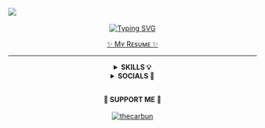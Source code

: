 ![](https://imgur.com/vRuKjYn.png)
<!-- Made the banner using Canva -->

<p align="center">
  <!-- Typing SVG by DenverCoder1 - https://github.com/DenverCoder1/readme-typing-svg -->
  <a href="https://git.io/typing-svg"><img src="https://readme-typing-svg.demolab.com?font=Fira+Code&duration=4000&pause=1000&color=00AAFF&center=true&vCenter=true&multiline=true&random=false&width=500&height=80&lines=Hello!+I+am+TheCarBun;I+make+Discord+Servers+and+Discord+Bots" alt="Typing SVG" /></a></p>

<p align="center"><a href="https://resume.io/r/H3r8ayY7e">✨ Mʏ Rᴇsᴜᴍᴇ ✨ </a>  </p>

<hr>
<!-- HTML -->
<!-- All icons from https://icons8.com -->
<div align="center">
<details>
<summary><b>SKILLS 💡</b></summary>
<br>
<img align="right" position="center" width=350px src="https://media.giphy.com/media/WFZvB7VIXBgiz3oDXE/giphy.gif">


𝕷𝖊𝖆𝖗𝖓𝖎𝖓𝖌: 
<br>
<img src="https://raw.githubusercontent.com/devicons/devicon/master/icons/cplusplus/cplusplus-original.svg" alt="cplusplus" width="64" height="64"/>
<img src="https://raw.githubusercontent.com/devicons/devicon/master/icons/mysql/mysql-original-wordmark.svg" alt="mysql" width="64" height="64"/>
<img src="https://raw.githubusercontent.com/devicons/devicon/master/icons/sass/sass-original.svg" alt="sass" width="64" height="64"/>
<br><br>
𝕴 𝖚𝖘𝖚𝖆𝖑𝖑𝖞 𝖈𝖔𝖉𝖊 𝖎𝖓:
<br>
<img src="https://raw.githubusercontent.com/devicons/devicon/master/icons/css3/css3-original-wordmark.svg" alt="css3" width="64" height=""/>
<img src="https://raw.githubusercontent.com/devicons/devicon/master/icons/html5/html5-original-wordmark.svg" alt="html5" width="64" height="64"/>
<img src="https://raw.githubusercontent.com/devicons/devicon/master/icons/java/java-original.svg" alt="java" width="64" height="64"/>
<img src="https://raw.githubusercontent.com/devicons/devicon/master/icons/python/python-original.svg" alt="python" width="64" height="64"/>
<br><br>
𝕴 𝖆𝖑𝖘𝖔 𝖐𝖓𝖔𝖜:
<br>
<img src="https://raw.githubusercontent.com/devicons/devicon/master/icons/photoshop/photoshop-line.svg" alt="photoshop" width="64" height="64"/>
<br><br><br>
<hr>
</details>

<details>
<summary> <b>SOCIALS 🔗</b> </summary> <br>
𝕱𝖊𝖊𝖑 𝖋𝖗𝖊𝖊 𝖙𝖔 𝖈𝖔𝖓𝖓𝖊𝖈𝖙 𝖜𝖎𝖙𝖍 𝖒𝖊:
<br>

<a href="https://linkedin.com/in/subhopriyo" target="blank"><img width="64" height="64" src="https://img.icons8.com/3d-fluency/94/linkedin.png" alt="linkedin"/></a>
<a href="https://twitter.com/thecarbun" target="blank"><img width="64" height="64" src="https://img.icons8.com/3d-fluency/188/twitter-circled.png" alt="twitter-circled"/></a>
<a href="https://instagram.com/thecarbun" target="blank"><img width="64" height="64" src="https://img.icons8.com/3d-fluency/94/instagram-new.png" alt="instagram-new"/></a>
<a href="https://discord.gg/Haqsvzmhxz" target="blank"><img width="64" height="64" src="https://img.icons8.com/3d-fluency/64/discord-logo.png" alt="discord-logo"/></a>
<a href="mailto:thecarbun.1412@gmail.com"><img width="64" height="64" src="https://img.icons8.com/3d-fluency/94/gmail.png" alt="gmail"/></a>
<a href="http://thecarbun.netlify.app/"><img width="64" height="64" src="https://img.icons8.com/3d-fluency/94/domain.png" alt="domain"/></a>

<hr>
</details>
<br>

<b>💙 SUPPORT ME 💙</b>
<br><br>
<a href="https://ko-fi.com/thecarbun"> <img src="https://cdn.ko-fi.com/cdn/kofi3.png?v=3" height="64" width="268" alt="thecarbun"></a>
</div>



